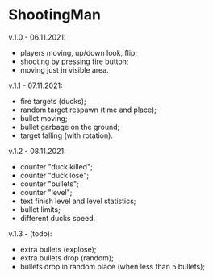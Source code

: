 # ShootingMan

v.1.0 - 06.11.2021:
- players moving, up/down look, flip;
- shooting by pressing fire button;
- moving just in visible area.

v.1.1 - 07.11.2021:
- fire targets (ducks);
- random target respawn (time and place);
- bullet moving;
- bullet garbage on the ground;
- target falling (with rotation).

v.1.2 - 08.11.2021:
- counter "duck killed";
- counter "duck lose";
- counter "bullets";
- counter "level";
- text finish level and level statistics;
- bullet limits;
- different ducks speed.

v.1.3 - (todo):
- extra bullets (explose);
- extra bullets drop (random);
- bullets drop in random place (when less than 5 bullets);
